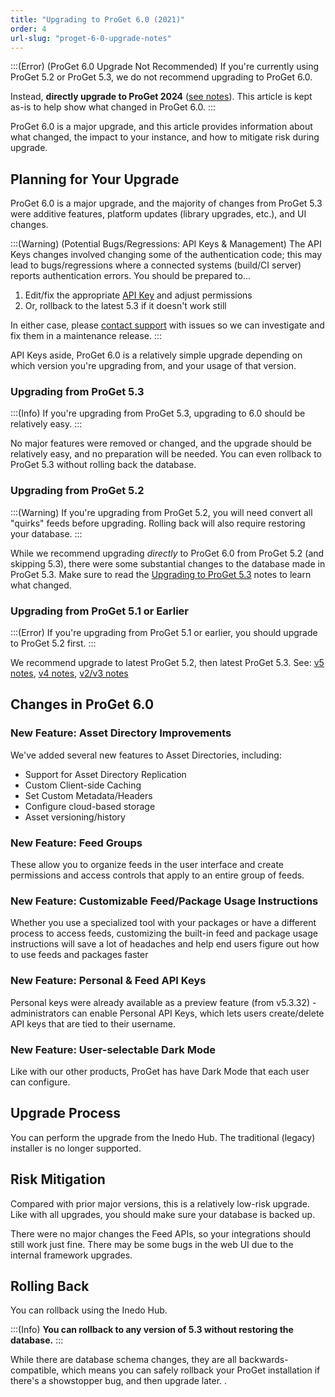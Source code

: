 ```yaml
---
title: "Upgrading to ProGet 6.0 (2021)"
order: 4
url-slug: "proget-6-0-upgrade-notes"
---
```


:::(Error) (ProGet 6.0 Upgrade Not Recommended)
If you're currently using ProGet 5.2 or ProGet 5.3, we do not recommend upgrading to ProGet 6.0. 

Instead, **directly upgrade to ProGet 2024** ([see notes](/docs/proget-upgrade-2024)). This article is kept as-is to help show what changed in ProGet 6.0.
:::

ProGet 6.0 is a major upgrade, and this article provides information about what changed, the impact to your instance, and how to mitigate risk during upgrade.

## Planning for Your Upgrade

ProGet 6.0 is a major upgrade, and the majority of changes from ProGet 5.3 were  additive features, platform updates (library upgrades, etc.), and UI changes. 

:::(Warning) (Potential Bugs/Regressions: API Keys & Management)
The API Keys changes involved changing some of the authentication code; this may lead to bugs/regressions where a connected systems (build/CI server) reports authentication errors. You should be prepared to...

1. Edit/fix the appropriate [API Key](/docs/proget/reference-api/proget-apikeys) and adjust permissions
2. Or, rollback to the latest 5.3 if it doesn't work still

In either case, please [contact support](https://inedo.com/support) with issues so we can investigate and fix them in a maintenance release.
:::

API Keys aside, ProGet 6.0 is a relatively simple upgrade depending on which version you're upgrading from, and your usage of that version.

### Upgrading from ProGet 5.3
:::(Info)
If you're upgrading from ProGet 5.3, upgrading to 6.0 should be relatively easy.
:::

No major features were removed or changed, and the upgrade should be relatively easy, and no preparation will be needed. You can even rollback to ProGet 5.3 without rolling back the database. 

### Upgrading from ProGet 5.2
:::(Warning)
If you're upgrading from ProGet 5.2, you will need convert all "quirks" feeds before upgrading. Rolling back will also require restoring your database.
:::

While we recommend upgrading *directly* to ProGet 6.0 from ProGet 5.2 (and skipping 5.3), there were some substantial changes to the database made in ProGet 5.3. Make sure to read the [Upgrading to ProGet 5.3](/docs/proget-5-3-upgrade-notes) notes to learn what changed.

### Upgrading from ProGet 5.1 or Earlier
:::(Error)
If you're upgrading from ProGet 5.1 or earlier, you should upgrade to ProGet 5.2 first.
:::

We recommend upgrade to latest ProGet 5.2, then latest ProGet 5.3. See: [v5 notes](/docs/proget/installation/proget-upgrade-guide/proget-installation-and-maintenance-and-upgrade-notes-upgrading-to-proget-5-2), [ v4 notes](/docs/proget/installation/proget-upgrade-guide/proget-installation-and-maintenance-and-upgrade-notes-upgrade-notes-for-proget-v4), [v2/v3 notes](/docs/proget/installation/proget-upgrade-guide/proget-installation-and-maintenance-and-upgrade-notes-upgrading-from-proget-v2-and-v3)

## Changes in ProGet 6.0

### New Feature:  Asset Directory Improvements

We've added several new features to Asset Directories, including:
 * Support for Asset Directory Replication
 * Custom Client-side Caching
 * Set Custom Metadata/Headers
 * Configure cloud-based storage
 * Asset versioning/history

### New Feature: Feed Groups
These allow you to organize feeds in the user interface and create permissions and access controls that apply to an entire group of feeds.

### New Feature: Customizable Feed/Package Usage Instructions
Whether you use a specialized tool with your packages or have a different process to access feeds, customizing the built-in feed and package usage instructions will save a lot of headaches and help end users figure out how to use feeds and packages faster

### New Feature: Personal & Feed API Keys
Personal keys were already available as a preview feature (from v5.3.32) - administrators can enable Personal API Keys, which lets users create/delete API keys that are tied to their username.

### New Feature: User-selectable Dark Mode
Like with our other products, ProGet has have Dark Mode that each user can configure.

## Upgrade Process

You can perform the upgrade from the Inedo Hub.  The traditional (legacy) installer is no longer supported.

## Risk Mitigation

Compared with prior major versions, this is a relatively low-risk upgrade. Like with all upgrades, you should make sure your database is backed up.

There were no major changes the Feed APIs, so your integrations should still work just fine. There may be some bugs in the web UI due to the internal framework upgrades.

## Rolling Back

You can rollback using the Inedo Hub. 

:::(Info)
**You can rollback to any version of 5.3 without restoring the database.**
:::

While there are database schema changes, they are all backwards-compatible, which means you can safely rollback your ProGet installation if there's a showstopper bug, and then upgrade later.
.
